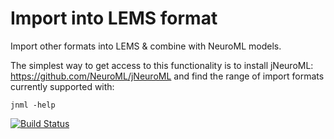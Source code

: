 Import into LEMS format
=======================

Import other formats into LEMS &amp; combine with NeuroML models.

The simplest way to get access to this functionality is to install jNeuroML: https://github.com/NeuroML/jNeuroML
and find the range of import formats currently supported with:

    jnml -help
    
[![Build Status](https://travis-ci.org/NeuroML/org.neuroml.import.png)](https://travis-ci.org/NeuroML/org.neuroml.import)
